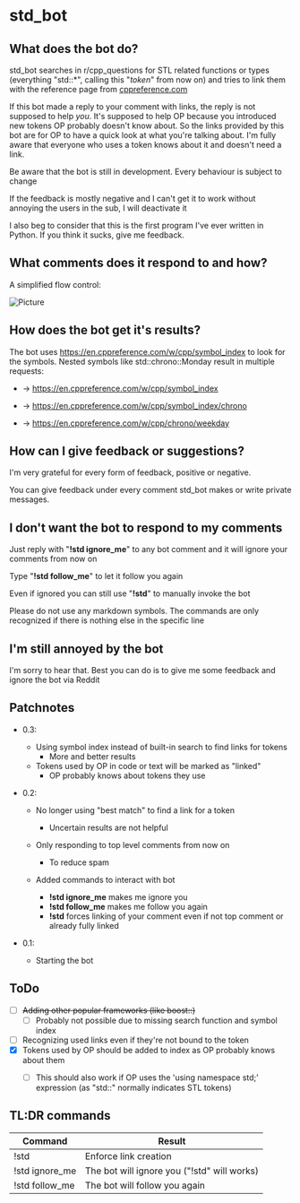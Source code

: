 # std_bot

## What does the bot do?
std_bot searches in r/cpp_questions for STL related functions or types (everything "std::\*", calling this "*token*" from now on) and tries to link them with the reference page from [cppreference.com](https://en.cppreference.com/w/)

If this bot made a reply to your comment with links, the reply is not supposed to help _you_. It's supposed to help OP because you introduced new tokens OP probably doesn't know about. So the links provided by this bot are for OP to have a quick look at what you're talking about. I'm fully aware that everyone who uses a token knows about it and doesn't need a link.

Be aware that the bot is still in development. Every behaviour is subject to change

If the feedback is mostly negative and I can't get it to work without annoying the users in the sub, I will deactivate it

I also beg to consider that this is the first program I've ever written in Python. If you think it sucks, give me feedback.

## What comments does it respond to and how?

A simplified flow control:

![Picture](https://github.com/Narase33/std_bot/blob/main/ControlFlow.bmp)

## How does the bot get it's results?

The bot uses https://en.cppreference.com/w/cpp/symbol_index to look for the symbols. Nested symbols like std::chrono::Monday result in multiple requests:

- -> https://en.cppreference.com/w/cpp/symbol_index

- -> https://en.cppreference.com/w/cpp/symbol_index/chrono

- -> https://en.cppreference.com/w/cpp/chrono/weekday

## How can I give feedback or suggestions?

I'm very grateful for every form of feedback, positive or negative.

You can give feedback under every comment std_bot makes or write private messages.

## I don't want the bot to respond to my comments

Just reply with "**!std ignore_me**" to any bot comment and it will ignore your comments from now on

Type "**!std follow_me**" to let it follow you again

Even if ignored you can still use "**!std**" to manually invoke the bot

Please do not use any markdown symbols. The commands are only recognized if there is nothing else in the specific line

## I'm still annoyed by the bot

I'm sorry to hear that. Best you can do is to give me some feedback and ignore the bot via Reddit

## Patchnotes

- 0.3:

  - Using symbol index instead of built-in search to find links for tokens
    - More and better results
  - Tokens used by OP in code or text will be marked as "linked"
    - OP probably knows about tokens they use

- 0.2:

  - No longer using "best match" to find a link for a token
    - Uncertain results are not helpful

  - Only responding to top level comments from now on
    - To reduce spam
  - Added commands to interact with bot
    - **!std ignore_me** makes me ignore you
    - **!std follow_me** makes me follow you again
    - **!std** forces linking of your comment even if not top comment or already fully linked

- 0.1:

  - Starting the bot

## ToDo

- [ ] ~~Adding other popular frameworks (like boost::)~~
  - [ ] Probably not possible due to missing search function and symbol index
- [ ] Recognizing used links even if they're not bound to the token
- [x] Tokens used by OP should be added to index as OP probably knows about them
  - [ ] This should also work if OP uses the 'using namespace std;' expression (as "std::" normally indicates STL tokens)


## TL:DR commands

| Command        | Result                                      |
| -------------- | ------------------------------------------- |
| !std           | Enforce link creation                       |
| !std ignore_me | The bot will ignore you ("!std" will works) |
| !std follow_me | The bot will follow you again               |

